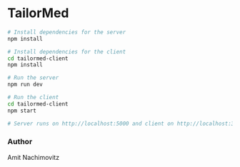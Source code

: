 # TailorMed

```bash
# Install dependencies for the server
npm install

# Install dependencies for the client
cd tailormed-client
npm install

# Run the server
npm run dev

# Run the client
cd tailormed-client
npm start

# Server runs on http://localhost:5000 and client on http://localhost:3000
```

### Author

Amit Nachimovitz
